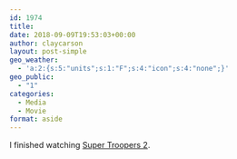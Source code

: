 ```yaml
---
id: 1974
title: 
date: 2018-09-09T19:53:03+00:00
author: claycarson
layout: post-simple
geo_weather:
  - 'a:2:{s:5:"units";s:1:"F";s:4:"icon";s:4:"none";}'
geo_public:
  - "1"
categories: 
  - Media
  - Movie
format: aside
---
```

I finished watching [Super Troopers 2](https://www.imdb.com/title/tt0859635/).